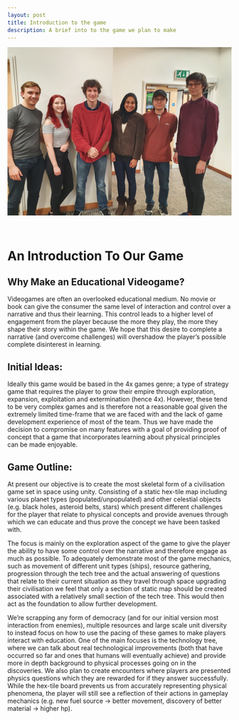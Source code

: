 ```yaml
---
layout: post
title: Introduction to the game
description: A brief into to the game we plan to make
---
```


![Game play graph](assets/images/20200214_135321.jpg)

<span class="image right"><img src="{% link assets/images/20200225-screener.png %}" alt="" /></span>

# An Introduction To Our Game

## Why Make an Educational Videogame?
Videogames are often an overlooked educational medium. No movie or book can give the consumer the same level of interaction and control over a narrative and thus their learning. This control leads to a higher level of engagement from the player because the more they play, the more they shape their story within the game. We hope that this desire to complete a narrative (and overcome challenges) will overshadow the player’s possible complete disinterest in learning. 

## Initial Ideas:
Ideally this game would be based in the 4x games genre; a type of strategy game that requires the player to grow their empire through exploration, expansion, exploitation and extermination (hence 4x). However, these tend to be very complex games and is therefore not a reasonable goal given the extremely limited time-frame that we are faced with and the lack of game development experience of most of the team. Thus we have made the decision to compromise on many features with a goal of providing proof of concept that a game that incorporates learning about physical principles can be made enjoyable. 

## Game Outline:
At present our objective is to create the most skeletal form of a civilisation game set in space using unity. Consisting of a static hex-tile map including various planet types (populated/unpopulated) and other celestial objects (e.g. black holes, asteroid belts, stars) which present different challenges for the player that relate to physical concepts and provide avenues through which we can educate and thus prove the concept we have been tasked with. 

The focus is mainly on the exploration aspect of the game to give the player the ability to have some control over the narrative and therefore engage as much as possible. To adequately demonstrate most of the game mechanics, such as movement of different unit types (ships), resource gathering, progression through the tech tree and the actual answering of questions that relate to their current situation as they travel through space upgrading their civilisation we feel that only a section of static map should be created associated with a relatively small section of the tech tree. This would then act as the foundation to allow further development.

We’re scrapping any form of democracy (and for our initial version most interaction from enemies), multiple resources and large scale unit diversity to instead focus on how to use the pacing of these games to make players interact with education. One of the main focuses is the technology tree, where we can talk about real technological improvements (both that have occurred so far and ones that humans will eventually achieve) and provide more in depth background to physical processes going on in the discoveries. We also plan to create encounters where players are presented physics questions which they are rewarded for if they answer successfully. While the hex-tile board prevents us from accurately representing physical phenomena, the player will still see a reflection of their actions in gameplay mechanics (e.g. new fuel source -> better movement, discovery of better material -> higher hp).
